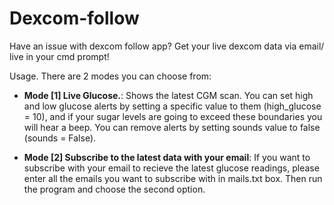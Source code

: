 # Dexcom-follow
Have an issue with dexcom follow app? Get your live dexcom data via email/ live in your cmd prompt! 


Usage. There are 2 modes you can choose from:


- **Mode [1] Live Glucose.**: Shows the latest CGM scan. You can set high and low glucose alerts by setting a specific value to them (high_glucose = 10), and if your sugar levels are going to exceed these boundaries you will hear a beep. You can remove alerts by setting sounds value to false (sounds = False).

- **Mode [2] Subscribe to the latest data with your email**: If you want to subscribe with your email to recieve the latest glucose readings, please enter all the emails you want to subscribe with in mails.txt box. Then run the program and choose the second option.
